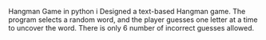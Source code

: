 Hangman Game in python
i Designed a text-based Hangman game. The program selects a random word, and the player guesses one 
letter at a time to uncover the word. There is only 6 number of incorrect guesses allowed.
